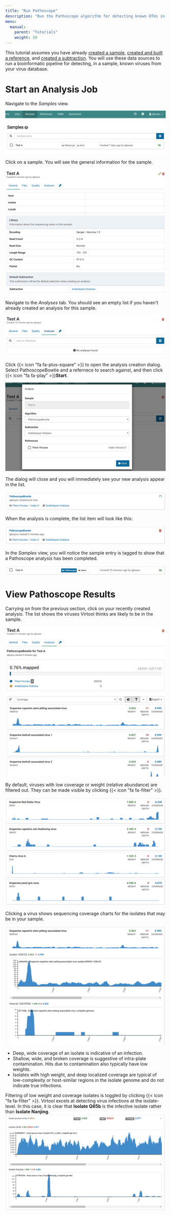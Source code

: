 ```yaml
---
title: "Run Pathoscope"
description: "Run the Pathoscope algorithm for detecting known OTUs in a Virtool reference."
menu:
  manual:
    parent: "Tutorials"
    weight: 50
---
```


This tutorial assumes you have already [created a sample](/docs/manual/tut_sample/), [created and built a reference](/docs/manual/tut_reference/), and [created a subtraction](/docs/manual/tut_subtraction/). You will use these data sources to run a bioinformatic pipeline for detecting, in a sample, known viruses from your virus database.

# Start an Analysis Job

Navigate to the _Samples_ view.

![Samples List View](samples.png)

Click on a sample. You will see the general information for the sample.

![Sample General](general.png)

Navigate to the _Analyses_ tab. You should see an empty list if you haven't already created an analysis for this sample.

!["Empty Analysis List](empty.png)

Click {{< icon "fa fa-plus-square" >}} to open the analysis creation dialog. Select PathoscopeBowtie and a refernece to search against, and then click {{< icon "fa fa-play" >}}**Start**.

![Analysis Dialog](dialog.png)

The dialog will close and you will immediately see your new analysis appear in the list.

!["Pathoscope Running"](running.png)

When the analysis is complete, the list item will look like this:

!["Pathoscope Complete"](ready.png)

In the _Samples_ view, you will notice the sample entry is tagged to show that a Pathoscope analysis has been completed.

!["Pathoscope Sample Tag"](tag.png)

# View Pathoscope Results

Carrying on from the previous section, click on your recently created analysis. The list shows the viruses Virtool thinks are likely to be in the sample.

![Filtered](filtered.png)

By default, viruses with low coverage or weight (relative abundance) are filtered out. They can be made visible by clicking {{< icon "fa fa-filter" >}}.

![Unfiltered](unfiltered.png)

Clicking a virus shows sequencing coverage charts for the isolates that may be in your sample.

!["Pathoscope Coverage Filtered"](coverage_filtered.png)

- Deep, wide coverage of an isolate is indicative of an infection.
- Shallow, wide, and broken coverage is suggestive of intra-plate contamination. Hits due to contamination also typically have low weights.
- Isolates with high weight, and deep localized coverage are typical of low-complexity or host-similar regions in the isolate genome and do not indicate true infections.

Filtering of low weight and coverage isolates is toggled by clicking {{< icon "fa fa-filter" >}}. Virtool excels at detecting virus infections at the isolate-level. In this case, it is clear that **Isolate Q65b** is the infective isolate rather than **Isolate Nanjing**.
!["Pathoscope unfiltered"](coverage_unfiltered.png)
